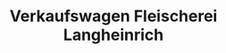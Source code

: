 ---
title: "Verkaufswagen Fleischerei Langheinrich"
url: /lucka/verkaufswagen-fleischerei-langheinrich/
shop: Metzgerei
---